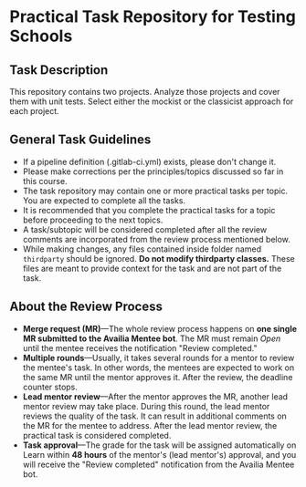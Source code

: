 # Practical Task Repository for Testing Schools

## Task Description

This repository contains two projects. Analyze those projects and cover them with unit tests. Select either the mockist or the classicist approach for each project.

## General Task Guidelines

* If a pipeline definition (.gitlab-ci.yml) exists, please don't change it.
* Please make corrections per the principles/topics discussed so far in this course.
* The task repository may contain one or more practical tasks per topic. You are expected to complete all the tasks.
* It is recommended that you complete the practical tasks for a topic before proceeding to the next topics.
* A task/subtopic will be considered completed after all the review comments are incorporated from the review process mentioned below.
* While making changes, any files contained inside folder named `thirdparty` should be ignored. **Do not modify thirdparty classes.** These files are meant to provide context for the task and are not part of the task.

## About the Review Process

* **Merge request (MR)**—The whole review process happens on **one single MR submitted to the Availia Mentee bot**. The MR must remain _Open_ until the mentee receives the notification "Review completed."
* **Multiple rounds**—Usually, it takes several rounds for a mentor to review the mentee's task. In other words, the mentees are expected to work on the same MR until the mentor approves it. After the review, the deadline counter stops.
* **Lead mentor review**—After the mentor approves the MR, another lead mentor review may take place. During this round, the lead mentor reviews the quality of the task. It can result in additional comments on the MR for the mentee to address. After the lead mentor review, the practical task is considered completed.
* **Task approval**—The grade for the task will be assigned automatically on Learn within **48 hours** of the mentor's (lead mentor's) approval, and you will receive the "Review completed" notification from the Availia Mentee bot.
